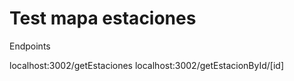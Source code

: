 # Test mapa estaciones

 Endpoints

 localhost:3002/getEstaciones
 localhost:3002/getEstacionById/[id]